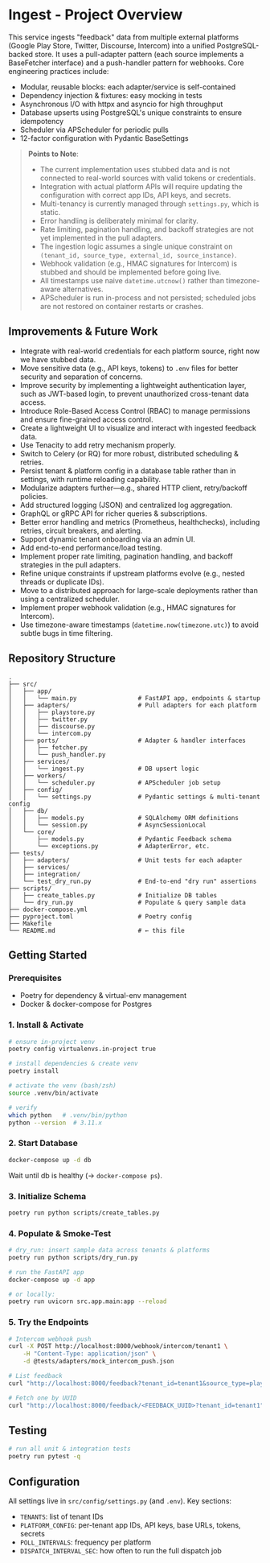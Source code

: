 # Ingest - Project Overview

This service ingests "feedback" data from multiple external platforms (Google Play Store, Twitter, Discourse, Intercom) into a unified PostgreSQL-backed store. It uses a pull-adapter pattern (each source implements a BaseFetcher interface) and a push-handler pattern for webhooks. Core engineering practices include:

- Modular, reusable blocks: each adapter/service is self-contained
- Dependency injection & fixtures: easy mocking in tests
- Asynchronous I/O with httpx and asyncio for high throughput
- Database upserts using PostgreSQL's unique constraints to ensure idempotency
- Scheduler via APScheduler for periodic pulls
- 12-factor configuration with Pydantic BaseSettings

> **Points to Note**:  
> - The current implementation uses stubbed data and is not connected to real-world sources with valid tokens or credentials.  
> - Integration with actual platform APIs will require updating the configuration with correct app IDs, API keys, and secrets.
> - Multi-tenancy is currently managed through `settings.py`, which is static.
> - Error handling is deliberately minimal for clarity.
> - Rate limiting, pagination handling, and backoff strategies are not yet implemented in the pull adapters.
> - The ingestion logic assumes a single unique constraint on `(tenant_id, source_type, external_id, source_instance)`.
> - Webhook validation (e.g., HMAC signatures for Intercom) is stubbed and should be implemented before going live.
> - All timestamps use naive `datetime.utcnow()` rather than timezone-aware alternatives.
> - APScheduler is run in-process and not persisted; scheduled jobs are not restored on container restarts or crashes.


## Improvements & Future Work

- Integrate with real-world credentials for each platform source, right now we have stubbed data.
- Move sensitive data (e.g., API keys, tokens) to `.env` files for better security and separation of concerns.
- Improve security by implementing a lightweight authentication layer, such as JWT-based login, to prevent unauthorized cross-tenant data access.
- Introduce Role-Based Access Control (RBAC) to manage permissions and ensure fine-grained access control.
- Create a lightweight UI to visualize and interact with ingested feedback data.
- Use Tenacity to add retry mechanism properly.
- Switch to Celery (or RQ) for more robust, distributed scheduling & retries.
- Persist tenant & platform config in a database table rather than in settings, with runtime reloading capability.
- Modularize adapters further—e.g., shared HTTP client, retry/backoff policies.
- Add structured logging (JSON) and centralized log aggregation.
- GraphQL or gRPC API for richer queries & subscriptions.
- Better error handling and metrics (Prometheus, healthchecks), including retries, circuit breakers, and alerting.
- Support dynamic tenant onboarding via an admin UI.
- Add end-to-end performance/load testing.
- Implement proper rate limiting, pagination handling, and backoff strategies in the pull adapters.
- Refine unique constraints if upstream platforms evolve (e.g., nested threads or duplicate IDs).
- Move to a distributed approach for large-scale deployments rather than using a centralized scheduler.
- Implement proper webhook validation (e.g., HMAC signatures for Intercom).
- Use timezone-aware timestamps (`datetime.now(timezone.utc)`) to avoid subtle bugs in time filtering.


## Repository Structure

```
.
├── src/
│   ├── app/
│   │   └── main.py                 # FastAPI app, endpoints & startup
│   ├── adapters/                   # Pull adapters for each platform
│   │   ├── playstore.py
│   │   ├── twitter.py
│   │   ├── discourse.py
│   │   └── intercom.py
│   ├── ports/                      # Adapter & handler interfaces
│   │   ├── fetcher.py
│   │   └── push_handler.py
│   ├── services/
│   │   └── ingest.py               # DB upsert logic
│   ├── workers/
│   │   └── scheduler.py            # APScheduler job setup
│   ├── config/
│   │   └── settings.py             # Pydantic settings & multi-tenant config
│   ├── db/
│   │   ├── models.py               # SQLAlchemy ORM definitions
│   │   └── session.py              # AsyncSessionLocal
│   └── core/
│       ├── models.py               # Pydantic Feedback schema
│       └── exceptions.py           # AdapterError, etc.
├── tests/
│   ├── adapters/                   # Unit tests for each adapter
│   ├── services/
│   ├── integration/
│   └── test_dry_run.py             # End-to-end "dry run" assertions
├── scripts/
│   ├── create_tables.py            # Initialize DB tables
│   └── dry_run.py                  # Populate & query sample data
├── docker-compose.yml
├── pyproject.toml                  # Poetry config
├── Makefile
└── README.md                       # ← this file
```

## Getting Started

### Prerequisites

- Poetry for dependency & virtual-env management
- Docker & docker-compose for Postgres

### 1. Install & Activate

```bash
# ensure in-project venv
poetry config virtualenvs.in-project true

# install dependencies & create venv
poetry install

# activate the venv (bash/zsh)
source .venv/bin/activate

# verify
which python   # .venv/bin/python
python --version  # 3.11.x
```

### 2. Start Database

```bash
docker-compose up -d db
```

Wait until db is healthy (→ `docker-compose ps`).

### 3. Initialize Schema

```bash
poetry run python scripts/create_tables.py
```

### 4. Populate & Smoke-Test

```bash
# dry_run: insert sample data across tenants & platforms
poetry run python scripts/dry_run.py

# run the FastAPI app
docker-compose up -d app

# or locally:
poetry run uvicorn src.app.main:app --reload
```

### 5. Try the Endpoints

```bash
# Intercom webhook push
curl -X POST http://localhost:8000/webhook/intercom/tenant1 \
    -H "Content-Type: application/json" \
    -d @tests/adapters/mock_intercom_push.json

# List feedback
curl "http://localhost:8000/feedback?tenant_id=tenant1&source_type=playstore"

# Fetch one by UUID
curl "http://localhost:8000/feedback/<FEEDBACK_UUID>?tenant_id=tenant1"
```

## Testing

```bash
# run all unit & integration tests
poetry run pytest -q
```

## Configuration

All settings live in `src/config/settings.py` (and `.env`). Key sections:
- `TENANTS`: list of tenant IDs
- `PLATFORM_CONFIG`: per-tenant app IDs, API keys, base URLs, tokens, secrets
- `POLL_INTERVALS`: frequency per platform
- `DISPATCH_INTERVAL_SEC`: how often to run the full dispatch job